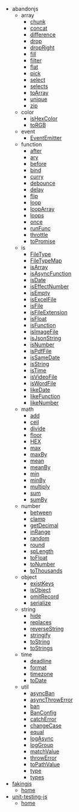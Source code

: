 * abandonjs
  * array
    * [chunk](abandonjs/array/chunk.md)
    * [concat](abandonjs/array/concat.md)
    * [difference](abandonjs/array/difference.md)
    * [drop](abandonjs/array/drop.md)
    * [dropRight](abandonjs/array/dropRight.md)
    * [fill](abandonjs/array/fill.md)
    * [filter](abandonjs/array/filter.md)
    * [flat](abandonjs/array/flat.md)
    * [pick](abandonjs/array/pick.md)
    * [select](abandonjs/array/select.md)
    * [selects](abandonjs/array/selects.md)
    * [toArray](abandonjs/array/toArray.md)
    * [unique](abandonjs/array/unique.md)
    * [zip](abandonjs/array/zip.md)
  * color
    * [isHexColor](abandonjs/color/isHexColor.md)
    * [toRGB](abandonjs/color/toRGB.md)
  * event
    * [EventEmitter](abandonjs/event/EventEmitter.md)
  * function
    * [after](abandonjs/function/after.md)
    * [ary](abandonjs/function/ary.md)
    * [before](abandonjs/function/before.md)
    * [bind](abandonjs/function/bind.md)
    * [curry](abandonjs/function/curry.md)
    * [debounce](abandonjs/function/debounce.md)
    * [delay](abandonjs/function/delay.md)
    * [flip](abandonjs/function/flip.md)
    * [loop](abandonjs/function/loop.md)
    * [loopArray](abandonjs/function/loopArray.md)
    * [loops](abandonjs/function/loops.md)
    * [once](abandonjs/function/once.md)
    * [runFunc](abandonjs/function/runFunc.md)
    * [throttle](abandonjs/function/throttle.md)
    * [toPromise](abandonjs/function/toPromise.md)
  * is
    * [FileType](abandonjs/is/FileType.md)
    * [FileTypeMap](abandonjs/is/FileTypeMap.md)
    * [isArray](abandonjs/is/isArray.md)
    * [isAsyncFunction](abandonjs/is/isAsyncFunction.md)
    * [isDate](abandonjs/is/isDate.md)
    * [isEffectNumber](abandonjs/is/isEffectNumber.md)
    * [isEmpty](abandonjs/is/isEmpty.md)
    * [isExcelFile](abandonjs/is/isExcelFile.md)
    * [isFile](abandonjs/is/isFile.md)
    * [isFileExtension](abandonjs/is/isFileExtension.md)
    * [isFloat](abandonjs/is/isFloat.md)
    * [isFunction](abandonjs/is/isFunction.md)
    * [isImageFile](abandonjs/is/isImageFile.md)
    * [isJsonString](abandonjs/is/isJsonString.md)
    * [isNumber](abandonjs/is/isNumber.md)
    * [isPdfFile](abandonjs/is/isPdfFile.md)
    * [isSameDate](abandonjs/is/isSameDate.md)
    * [isString](abandonjs/is/isString.md)
    * [isTime](abandonjs/is/isTime.md)
    * [isVideoFile](abandonjs/is/isVideoFile.md)
    * [isWordFile](abandonjs/is/isWordFile.md)
    * [likeDate](abandonjs/is/likeDate.md)
    * [likeFunction](abandonjs/is/likeFunction.md)
    * [likeNumber](abandonjs/is/likeNumber.md)
  * math
    * [add](abandonjs/math/add.md)
    * [ceil](abandonjs/math/ceil.md)
    * [divide](abandonjs/math/divide.md)
    * [floor](abandonjs/math/floor.md)
    * [HEX](abandonjs/math/HEX.md)
    * [max](abandonjs/math/max.md)
    * [maxBy](abandonjs/math/maxBy.md)
    * [mean](abandonjs/math/mean.md)
    * [meanBy](abandonjs/math/meanBy.md)
    * [min](abandonjs/math/min.md)
    * [minBy](abandonjs/math/minBy.md)
    * [multiply](abandonjs/math/multiply.md)
    * [sum](abandonjs/math/sum.md)
    * [sumBy](abandonjs/math/sumBy.md)
  * number
    * [between](abandonjs/number/between.md)
    * [clamp](abandonjs/number/clamp.md)
    * [getDecimal](abandonjs/number/getDecimal.md)
    * [inRange](abandonjs/number/inRange.md)
    * [random](abandonjs/number/random.md)
    * [round](abandonjs/number/round.md)
    * [spLength](abandonjs/number/spLength.md)
    * [toFloat](abandonjs/number/toFloat.md)
    * [toNumber](abandonjs/number/toNumber.md)
    * [toThousands](abandonjs/number/toThousands.md)
  * object
    * [existKeys](abandonjs/object/existKeys.md)
    * [isObject](abandonjs/object/isObject.md)
    * [omitRecord](abandonjs/object/omitRecord.md)
    * [serialize](abandonjs/object/serialize.md)
  * string
    * [hide](abandonjs/string/hide.md)
    * [replaces](abandonjs/string/replaces.md)
    * [reverseString](abandonjs/string/reverseString.md)
    * [stringify](abandonjs/string/stringify.md)
    * [toString](abandonjs/string/toString.md)
    * [toStrings](abandonjs/string/toStrings.md)
  * time
    * [deadline](abandonjs/time/deadline.md)
    * [format](abandonjs/time/format.md)
    * [timezone](abandonjs/time/timezone.md)
    * [toDate](abandonjs/time/toDate.md)
  * util
    * [asyncBan](abandonjs/util/asyncBan.md)
    * [asyncThrowError](abandonjs/util/asyncThrowError.md)
    * [ban](abandonjs/util/ban.md)
    * [BanConfig](abandonjs/util/BanConfig.md)
    * [catchError](abandonjs/util/catchError.md)
    * [changeCase](abandonjs/util/changeCase.md)
    * [equal](abandonjs/util/equal.md)
    * [logAsync](abandonjs/util/logAsync.md)
    * [logGroup](abandonjs/util/logGroup.md)
    * [matchValue](abandonjs/util/matchValue.md)
    * [throwError](abandonjs/util/throwError.md)
    * [toPathValue](abandonjs/util/toPathValue.md)
    * [type](abandonjs/util/type.md)
    * [types](abandonjs/util/types.md)
* [fakingjs](fakingjs/index.md)
  * [home](fakingjs/index.md)
* [unit-testing-js](unit-testing-js/index.md)
  * [home](unit-testing-js/index.md)
